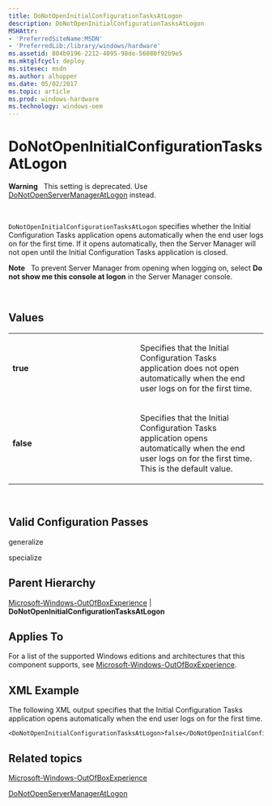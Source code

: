 ```yaml
---
title: DoNotOpenInitialConfigurationTasksAtLogon
description: DoNotOpenInitialConfigurationTasksAtLogon
MSHAttr:
- 'PreferredSiteName:MSDN'
- 'PreferredLib:/library/windows/hardware'
ms.assetid: 804b9196-2212-4095-98de-56080f92b9e5
ms.mktglfcycl: deploy
ms.sitesec: msdn
ms.author: alhopper
ms.date: 05/02/2017
ms.topic: article
ms.prod: windows-hardware
ms.technology: windows-oem
---
```


# DoNotOpenInitialConfigurationTasksAtLogon


**Warning**  
This setting is deprecated. Use [DoNotOpenServerManagerAtLogon](microsoft-windows-servermanager-svrmgrnc-donotopenservermanageratlogon.md) instead.

 

`DoNotOpenInitialConfigurationTasksAtLogon` specifies whether the Initial Configuration Tasks application opens automatically when the end user logs on for the first time. If it opens automatically, then the Server Manager will not open until the Initial Configuration Tasks application is closed.

**Note**  
To prevent Server Manager from opening when logging on, select **Do not show me this console at logon** in the Server Manager console.

 

## Values


<table>
<colgroup>
<col width="50%" />
<col width="50%" />
</colgroup>
<tbody>
<tr class="odd">
<td><p><strong>true</strong></p></td>
<td><p>Specifies that the Initial Configuration Tasks application does not open automatically when the end user logs on for the first time.</p></td>
</tr>
<tr class="even">
<td><p><strong>false</strong></p></td>
<td><p>Specifies that the Initial Configuration Tasks application opens automatically when the end user logs on for the first time. This is the default value.</p></td>
</tr>
</tbody>
</table>

 

## Valid Configuration Passes


generalize

specialize

## Parent Hierarchy


[Microsoft-Windows-OutOfBoxExperience](microsoft-windows-outofboxexperience.md) | **DoNotOpenInitialConfigurationTasksAtLogon**

## Applies To


For a list of the supported Windows editions and architectures that this component supports, see [Microsoft-Windows-OutOfBoxExperience](microsoft-windows-outofboxexperience.md).

## XML Example


The following XML output specifies that the Initial Configuration Tasks application opens automatically when the end user logs on for the first time.

``` syntax
<DoNotOpenInitialConfigurationTasksAtLogon>false</DoNotOpenInitialConfigurationTasksAtLogon>
```

## Related topics


[Microsoft-Windows-OutOfBoxExperience](microsoft-windows-outofboxexperience.md)

[DoNotOpenServerManagerAtLogon](microsoft-windows-servermanager-svrmgrnc-donotopenservermanageratlogon.md)

 

 







